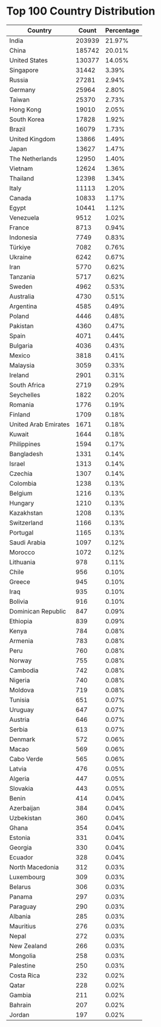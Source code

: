 # Top 100 Country Distribution
| Country | Count | Percentage |
|----|----|----|
| India | 203939 | 21.97% |
| China | 185742 | 20.01% |
| United States | 130377 | 14.05% |
| Singapore | 31442 | 3.39% |
| Russia | 27281 | 2.94% |
| Germany | 25964 | 2.80% |
| Taiwan | 25370 | 2.73% |
| Hong Kong | 19010 | 2.05% |
| South Korea | 17828 | 1.92% |
| Brazil | 16079 | 1.73% |
| United Kingdom | 13866 | 1.49% |
| Japan | 13627 | 1.47% |
| The Netherlands | 12950 | 1.40% |
| Vietnam | 12624 | 1.36% |
| Thailand | 12398 | 1.34% |
| Italy | 11113 | 1.20% |
| Canada | 10833 | 1.17% |
| Egypt | 10441 | 1.12% |
| Venezuela | 9512 | 1.02% |
| France | 8713 | 0.94% |
| Indonesia | 7749 | 0.83% |
| Türkiye | 7082 | 0.76% |
| Ukraine | 6242 | 0.67% |
| Iran | 5770 | 0.62% |
| Tanzania | 5717 | 0.62% |
| Sweden | 4962 | 0.53% |
| Australia | 4730 | 0.51% |
| Argentina | 4585 | 0.49% |
| Poland | 4446 | 0.48% |
| Pakistan | 4360 | 0.47% |
| Spain | 4071 | 0.44% |
| Bulgaria | 4036 | 0.43% |
| Mexico | 3818 | 0.41% |
| Malaysia | 3059 | 0.33% |
| Ireland | 2901 | 0.31% |
| South Africa | 2719 | 0.29% |
| Seychelles | 1822 | 0.20% |
| Romania | 1776 | 0.19% |
| Finland | 1709 | 0.18% |
| United Arab Emirates | 1671 | 0.18% |
| Kuwait | 1644 | 0.18% |
| Philippines | 1594 | 0.17% |
| Bangladesh | 1331 | 0.14% |
| Israel | 1313 | 0.14% |
| Czechia | 1307 | 0.14% |
| Colombia | 1238 | 0.13% |
| Belgium | 1216 | 0.13% |
| Hungary | 1210 | 0.13% |
| Kazakhstan | 1208 | 0.13% |
| Switzerland | 1166 | 0.13% |
| Portugal | 1165 | 0.13% |
| Saudi Arabia | 1097 | 0.12% |
| Morocco | 1072 | 0.12% |
| Lithuania | 978 | 0.11% |
| Chile | 956 | 0.10% |
| Greece | 945 | 0.10% |
| Iraq | 935 | 0.10% |
| Bolivia | 916 | 0.10% |
| Dominican Republic | 847 | 0.09% |
| Ethiopia | 839 | 0.09% |
| Kenya | 784 | 0.08% |
| Armenia | 783 | 0.08% |
| Peru | 760 | 0.08% |
| Norway | 755 | 0.08% |
| Cambodia | 742 | 0.08% |
| Nigeria | 740 | 0.08% |
| Moldova | 719 | 0.08% |
| Tunisia | 651 | 0.07% |
| Uruguay | 647 | 0.07% |
| Austria | 646 | 0.07% |
| Serbia | 613 | 0.07% |
| Denmark | 572 | 0.06% |
| Macao | 569 | 0.06% |
| Cabo Verde | 565 | 0.06% |
| Latvia | 476 | 0.05% |
| Algeria | 447 | 0.05% |
| Slovakia | 443 | 0.05% |
| Benin | 414 | 0.04% |
| Azerbaijan | 384 | 0.04% |
| Uzbekistan | 360 | 0.04% |
| Ghana | 354 | 0.04% |
| Estonia | 331 | 0.04% |
| Georgia | 330 | 0.04% |
| Ecuador | 328 | 0.04% |
| North Macedonia | 312 | 0.03% |
| Luxembourg | 309 | 0.03% |
| Belarus | 306 | 0.03% |
| Panama | 297 | 0.03% |
| Paraguay | 290 | 0.03% |
| Albania | 285 | 0.03% |
| Mauritius | 276 | 0.03% |
| Nepal | 272 | 0.03% |
| New Zealand | 266 | 0.03% |
| Mongolia | 258 | 0.03% |
| Palestine | 250 | 0.03% |
| Costa Rica | 232 | 0.02% |
| Qatar | 228 | 0.02% |
| Gambia | 211 | 0.02% |
| Bahrain | 207 | 0.02% |
| Jordan | 197 | 0.02% |
